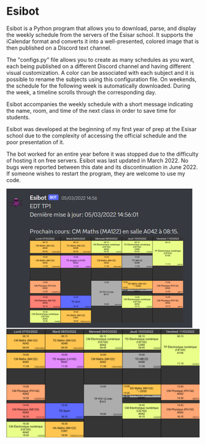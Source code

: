 # Esibot
Esibot is a Python program that allows you to download, parse, and display the weekly schedule from the servers of the Esisar school. It supports the iCalendar format and converts it into a well-presented, colored image that is then published on a Discord text channel.

The "configs.py" file allows you to create as many schedules as you want, each being published on a different Discord channel and having different visual customization. A color can be associated with each subject and it is possible to rename the subjects using this configuration file. On weekends, the schedule for the following week is automatically downloaded. During the week, a timeline scrolls through the corresponding day.

Esibot accompanies the weekly schedule with a short message indicating the name, room, and time of the next class in order to save time for students.

Esibot was developed at the beginning of my first year of prep at the Esisar school due to the complexity of accessing the official schedule and the poor presentation of it.

The bot worked for an entire year before it was stopped due to the difficulty of hosting it on free servers.
Esibot was last updated in March 2022. No bugs were reported between this date and its discontinuation in June 2022. If someone wishes to restart the program, they are welcome to use my code.


<img src="images/Screenshot.png" alt="Screenshot of an Esibot message on Discord">
<img src="images/Example schedule.png" alt="Image published by Esibot for the week of March 7th to 11th">
